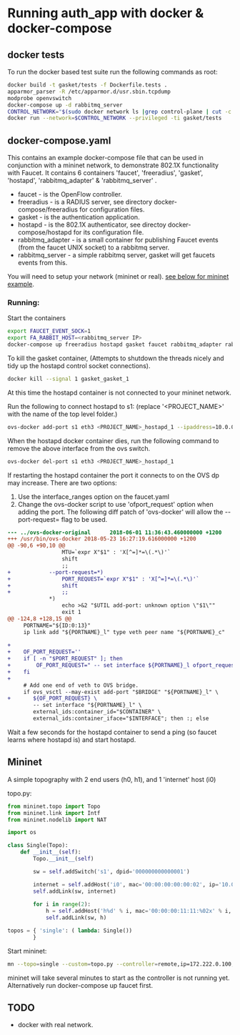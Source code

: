 # Running auth_app with docker & docker-compose

## docker tests

To run the docker based test suite run the following commands as root:

```bash
docker build -t gasket/tests -f Dockerfile.tests .
apparmor_parser -R /etc/apparmor.d/usr.sbin.tcpdump
modprobe openvswitch
docker-compose up -d rabbitmq_server
CONTROL_NETWORK="$(sudo docker network ls |grep control-plane | cut -c 1-12)"
docker run --network=$CONTROL_NETWORK --privileged -ti gasket/tests
```


## docker-compose.yaml

This contains an example docker-compose file that can be used in conjunction with a mininet network, to demonstrate 802.1X functionality with Faucet.
It contains 6 containers 'faucet', 'freeradius', 'gasket', 'hostapd', 'rabbitmq_adapter' & 'rabbitmq_server' .
- faucet - is the OpenFlow controller.
- freeradius - is a RADIUS server, see directory docker-compose/freeradius for configuration files.
- gasket - is the authentication application.
- hostapd - is the 802.1X authenticator, see directoy docker-compose/hostapd for its configuration file.
- rabbitmq_adapter - is a small container for publishing Faucet events (from the faucet UNIX socket) to a rabbitmq server.
- rabbitmq_server - a simple rabbitmq server, gasket will get faucets events from this.

You will need to setup your network (mininet or real). [see below for mininet example](mininet).

### Running:

Start the containers
```bash
export FAUCET_EVENT_SOCK=1
export FA_RABBIT_HOST=<rabbitmq_server IP>
docker-compose up freeradius hostapd gasket faucet rabbitmq_adapter rabbitmq_server
```

To kill the gasket container, (Attempts to shutdown the threads nicely and tidy up the hostapd control socket connections).
```bash
docker kill --signal 1 gasket_gasket_1
```

At this time the hostapd container is not connected to your mininet network.

Run the following to connect hostapd to s1: (replace '<PROJECT_NAME>' with the name of the top level folder.)
```bash
ovs-docker add-port s1 eth3 <PROJECT_NAME>_hostapd_1 --ipaddress=10.0.0.20/8
```

When the hostapd docker container dies, run the following command to remove the above interface from the ovs switch.
```bash
ovs-docker del-port s1 eth3 <PROJECT_NAME>_hostapd_1
```

If restarting the hostapd container the port it connects to on the OVS dp may increase.
There are two options:
1) Use the interface_ranges option on the faucet.yaml
2) Change the ovs-docker script to use 'ofport_request' option when adding the port.
The following diff patch of 'ovs-docker' will allow the --port-request=<port number> flag to be used.

```diff
--- ../ovs-docker-original      2018-06-01 11:36:43.460000000 +1200
+++ /usr/bin/ovs-docker 2018-05-23 16:27:19.616000000 +1200
@@ -90,6 +90,10 @@
                 MTU=`expr X"$1" : 'X[^=]*=\(.*\)'`
                 shift
                 ;;
+            --port-request=*)
+                PORT_REQUEST=`expr X"$1" : 'X[^=]*=\(.*\)'`
+                shift
+                ;;
             *)
                 echo >&2 "$UTIL add-port: unknown option \"$1\""
                 exit 1
@@ -124,8 +128,15 @@
     PORTNAME="${ID:0:13}"
     ip link add "${PORTNAME}_l" type veth peer name "${PORTNAME}_c"
 
+
+    OF_PORT_REQUEST=''
+    if [ -n "$PORT_REQUEST" ]; then
+        OF_PORT_REQUEST=" -- set interface ${PORTNAME}_l ofport_request=$PORT_REQUEST "
+    fi
+
     # Add one end of veth to OVS bridge.
     if ovs_vsctl --may-exist add-port "$BRIDGE" "${PORTNAME}_l" \
+       ${OF_PORT_REQUEST} \
        -- set interface "${PORTNAME}_l" \
        external_ids:container_id="$CONTAINER" \
        external_ids:container_iface="$INTERFACE"; then :; else
```

Wait a few seconds for the hostapd container to send a ping (so faucet learns where hostapd is) and start hostapd.

## Mininet

A simple topography with 2 end users (h0, h1), and 1 'internet' host (i0)


topo.py:
```python
from mininet.topo import Topo
from mininet.link import Intf
from mininet.nodelib import NAT

import os

class Single(Topo):
    def __init__(self):
        Topo.__init__(self)

        sw = self.addSwitch('s1', dpid='000000000000001')

        internet = self.addHost('i0', mac='00:00:00:00:00:02', ip='10.0.0.40')
        self.addLink(sw, internet)
        
        for i in range(2):
            h = self.addHost('h%d' % i, mac='00:00:00:11:11:%02x' % i, ip=('10.0.0.1%d' % i))
            self.addLink(sw, h)

topos = { 'single': ( lambda: Single())
        }
```


Start mininet:
```bash
mn --topo=single --custom=topo.py --controller=remote,ip=172.222.0.100,port=6653
```
mininet will take several minutes to start as the controller is not running yet.
Alternatively run docker-compose up faucet first.


## TODO
- docker with real network.
